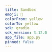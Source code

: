 ```yaml
---
title: Sandbox
emoji: 🚧
colorFrom: yellow
colorTo: yellow
sdk: gradio
sdk_version: 3.12.0
app_file: app.py
pinned: false
---
```

